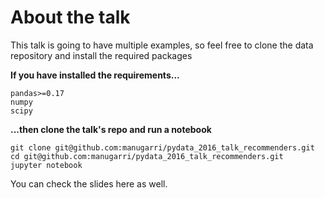 # About the talk

This talk is going to have multiple examples, so feel free to clone the data repository and install the required packages

**If you have installed the requirements...** 

```
pandas>=0.17
numpy
scipy
```

**...then clone the talk's repo and run a notebook**

```
git clone git@github.com:manugarri/pydata_2016_talk_recommenders.git
cd git@github.com:manugarri/pydata_2016_talk_recommenders.git
jupyter notebook
```

You can check the slides here as well.
